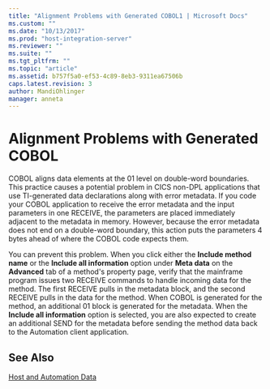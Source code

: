 ```yaml
---
title: "Alignment Problems with Generated COBOL1 | Microsoft Docs"
ms.custom: ""
ms.date: "10/13/2017"
ms.prod: "host-integration-server"
ms.reviewer: ""
ms.suite: ""
ms.tgt_pltfrm: ""
ms.topic: "article"
ms.assetid: b757f5a0-ef53-4c89-8eb3-9311ea67506b
caps.latest.revision: 3
author: MandiOhlinger
manager: anneta
---
```

# Alignment Problems with Generated COBOL
COBOL aligns data elements at the 01 level on double-word boundaries. This practice causes a potential problem in CICS non-DPL applications that use TI-generated data declarations along with error metadata. If you code your COBOL application to receive the error metadata and the input parameters in one RECEIVE, the parameters are placed immediately adjacent to the metadata in memory. However, because the error metadata does not end on a double-word boundary, this action puts the parameters 4 bytes ahead of where the COBOL code expects them.  
  
 You can prevent this problem. When you click either the **Include method name** or the **Include all information** option under **Meta data** on the **Advanced** tab of a method's property page, verify that the mainframe program issues two RECEIVE commands to handle incoming data for the method. The first RECEIVE pulls in the metadata block, and the second RECEIVE pulls in the data for the method. When COBOL is generated for the method, an additional 01 block is generated for the metadata. When the **Include all information** option is selected, you are also expected to create an additional SEND for the metadata before sending the method data back to the Automation client application.  
  
## See Also  
 [Host and Automation Data](../core/host-and-automation-data.md)